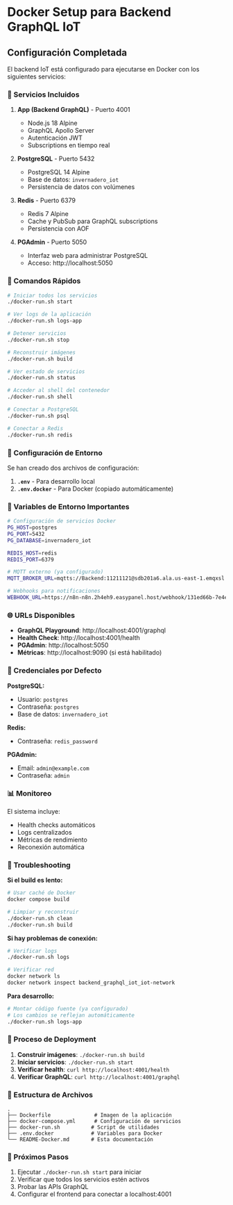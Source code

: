 # Docker Setup para Backend GraphQL IoT

## Configuración Completada

El backend IoT está configurado para ejecutarse en Docker con los siguientes servicios:

### 🐳 Servicios Incluidos

1. **App (Backend GraphQL)** - Puerto 4001
   - Node.js 18 Alpine
   - GraphQL Apollo Server
   - Autenticación JWT
   - Subscriptions en tiempo real

2. **PostgreSQL** - Puerto 5432
   - PostgreSQL 14 Alpine
   - Base de datos: `invernadero_iot`
   - Persistencia de datos con volúmenes

3. **Redis** - Puerto 6379
   - Redis 7 Alpine
   - Cache y PubSub para GraphQL subscriptions
   - Persistencia con AOF

4. **PGAdmin** - Puerto 5050
   - Interfaz web para administrar PostgreSQL
   - Acceso: http://localhost:5050

### 🚀 Comandos Rápidos

```bash
# Iniciar todos los servicios
./docker-run.sh start

# Ver logs de la aplicación
./docker-run.sh logs-app

# Detener servicios
./docker-run.sh stop

# Reconstruir imágenes
./docker-run.sh build

# Ver estado de servicios
./docker-run.sh status

# Acceder al shell del contenedor
./docker-run.sh shell

# Conectar a PostgreSQL
./docker-run.sh psql

# Conectar a Redis
./docker-run.sh redis
```

### 🔧 Configuración de Entorno

Se han creado dos archivos de configuración:

1. **`.env`** - Para desarrollo local
2. **`.env.docker`** - Para Docker (copiado automáticamente)

### 📝 Variables de Entorno Importantes

```bash
# Configuración de servicios Docker
PG_HOST=postgres
PG_PORT=5432
PG_DATABASE=invernadero_iot

REDIS_HOST=redis
REDIS_PORT=6379

# MQTT externo (ya configurado)
MQTT_BROKER_URL=mqtts://Backend:11211121@sdb201a6.ala.us-east-1.emqxsl.com:8883

# Webhooks para notificaciones
WEBHOOK_URL=https://n8n-n8n.2h4eh9.easypanel.host/webhook/131ed66b-7e4e-4352-a680-a81f4a2dec4f
```

### 🌐 URLs Disponibles

- **GraphQL Playground**: http://localhost:4001/graphql
- **Health Check**: http://localhost:4001/health
- **PGAdmin**: http://localhost:5050
- **Métricas**: http://localhost:9090 (si está habilitado)

### 🔐 Credenciales por Defecto

**PostgreSQL:**
- Usuario: `postgres`
- Contraseña: `postgres`
- Base de datos: `invernadero_iot`

**Redis:**
- Contraseña: `redis_password`

**PGAdmin:**
- Email: `admin@example.com`
- Contraseña: `admin`

### 📊 Monitoreo

El sistema incluye:
- Health checks automáticos
- Logs centralizados
- Métricas de rendimiento
- Reconexión automática

### 🔧 Troubleshooting

**Si el build es lento:**
```bash
# Usar caché de Docker
docker compose build

# Limpiar y reconstruir
./docker-run.sh clean
./docker-run.sh build
```

**Si hay problemas de conexión:**
```bash
# Verificar logs
./docker-run.sh logs

# Verificar red
docker network ls
docker network inspect backend_graphql_iot_iot-network
```

**Para desarrollo:**
```bash
# Montar código fuente (ya configurado)
# Los cambios se reflejan automáticamente
./docker-run.sh logs-app
```

### 🔄 Proceso de Deployment

1. **Construir imágenes**: `./docker-run.sh build`
2. **Iniciar servicios**: `./docker-run.sh start`
3. **Verificar health**: `curl http://localhost:4001/health`
4. **Verificar GraphQL**: `curl http://localhost:4001/graphql`

### 📁 Estructura de Archivos

```
.
├── Dockerfile              # Imagen de la aplicación
├── docker-compose.yml      # Configuración de servicios
├── docker-run.sh          # Script de utilidades
├── .env.docker            # Variables para Docker
└── README-Docker.md       # Esta documentación
```

### 🎯 Próximos Pasos

1. Ejecutar `./docker-run.sh start` para iniciar
2. Verificar que todos los servicios estén activos
3. Probar las APIs GraphQL
4. Configurar el frontend para conectar a localhost:4001